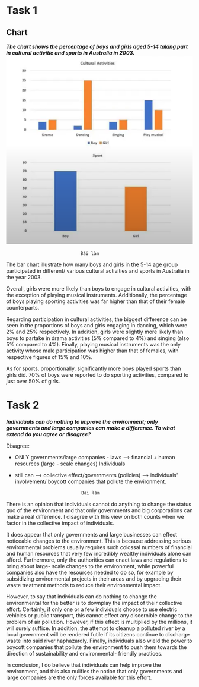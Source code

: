 # Task 1

## Chart

***The chart shows the  percentage of boys and girls  aged 5-14  taking part in cultural activitíe and sports in Australia in 2003.***
		![](https://raw.githubusercontent.com/hhiep1504/Obsidian/refs/heads/main/Ielts/Writing/Pasted%20image%2020241022111334.png)

								Bài làm
The bar chart illustrate how many boys and girls in the 5-14 age group participated in different/ various cultural activities and sports in Australia in the year 2003.

Overall, girls were more likely than boys to engage in cultural activities, with the exception of playing musical instruments. Additionally, the percentage of boys playing sporting activities was far higher than that of their female counterparts.

Regarding participation in cultural activities, the biggest difference can be seen in the proportions of boys and girls engaging in dancing, which were 2% and 25% respectively. In addition, girls were slightly more likely than boys to partake in drama activities (5% compared to 4%) and singing (also 5% compared to 4%). Finally, playing musical instruments was the only activity whose male participation was higher than that of females, with respective figures of 15% and 10%.

As for sports, proportionally, significantly more boys played sports than girls did. 70% of boys were reported to do sporting activities, compared to just over 50% of girls.





# Task 2

***Individuals  can do nothing  to improve the environment; only governments and large companies can make a difference. To what extend do you agree or disagree?***


Disagree:
- ONLY governments/large companies - laws --> financial + human resources (large - scale changes) 
Individuals
 - still can --> collective effect/governments (policies) -->  individuals' involvement/ boycott companies that pollute the environment.

								Bài làm
There is an opinion that individuals cannot do anything to change the status quo of the environment and that only governments and big corporations can make a real difference. I disagree with this view on both counts when we factor in the collective impact of individuals.  

It does appear that only governments and large businesses can effect noticeable changes to the environment. This is because addressing serious environmental problems usually requires such colossal numbers of financial and human resources that very few incredibly wealthy individuals alone can afford. Furthermore, only the authorities can enact laws and regulations to bring about large- scale changes to the environment, while powerful companies also have the resources needed to do so, for example by subsidizing environmental projects in their areas and by upgrading their waste treatment methods to reduce their environmental impact.  

However, to say that individuals can do nothing to change the environmental for the better is to downplay the impact of their collective effort. Certainly, if only one or a few individuals choose to use electric vehicles or public transport, this cannot effect any discernible change to the problem of air pollution. However, if this effect is multiplied by the millions, it will surely suffice. In addition, the attempt to cleanup a polluted river by a local government will be rendered futile if its citizens continue to discharge waste into said river haphazardly. Finally, individuals also wield the power to boycott companies that pollute the environment to push them towards the direction of sustainability and environmental- friendly practices.

In conclusion, I do believe that individuals can help improve the environment, and this also nulifies the notion that only governments and large companies are the only forces available for this effort.